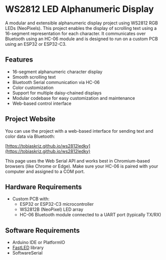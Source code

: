 # WS2812 LED Alphanumeric Display

A modular and extensible alphanumeric display project using WS2812 RGB LEDs (NeoPixels). This project enables the display of scrolling text using a 16-segment representation for each character. It communicates over Bluetooth using an HC-06 module and is designed to run on a custom PCB using an ESP32 or ESP32-C3.

## Features

- 16-segment alphanumeric character display
- Smooth scrolling text
- Bluetooth Serial communication via HC-06
- Color customization
- Support for multiple daisy-chained displays
- Modular codebase for easy customization and maintenance
- Web-based control interface

## Project Website

You can use the project with a web-based interface for sending text and color data via Bluetooth:

[https://tobiaskriz.github.io/ws2812ledky](https://tobiaskriz.github.io/ws2812ledky)

This page uses the Web Serial API and works best in Chromium-based browsers (like Chrome or Edge). Make sure your HC-06 is paired with your computer and assigned to a COM port.

## Hardware Requirements

- Custom PCB with:
  - ESP32 or ESP32-C3 microcontroller
  - WS2812B (NeoPixel) LED array
  - HC-06 Bluetooth module connected to a UART port (typically TX/RX)

## Software Requirements

- Arduino IDE or PlatformIO
- [FastLED](https://github.com/FastLED/FastLED) library
- SoftwareSerial

